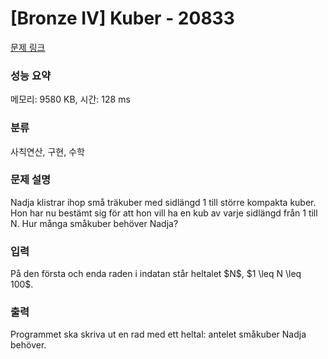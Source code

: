 # [Bronze IV] Kuber - 20833 

[문제 링크](https://www.acmicpc.net/problem/20833) 

### 성능 요약

메모리: 9580 KB, 시간: 128 ms

### 분류

사칙연산, 구현, 수학

### 문제 설명

<p>Nadja klistrar ihop små träkuber med sidlängd 1 till större kompakta kuber. Hon har nu bestämt sig för att hon vill ha en kub av varje sidlängd från 1 till N. Hur många småkuber behöver Nadja?</p>

### 입력 

 <p>På den första och enda raden i indatan står heltalet $N$, $1 \leq N \leq 100$.</p>

### 출력 

 <p>Programmet ska skriva ut en rad med ett heltal: antelet småkuber Nadja behöver.</p>

